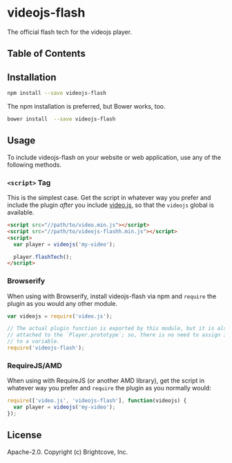 # videojs-flash

The official flash tech for the videojs player.

## Table of Contents

<!-- START doctoc -->
<!-- END doctoc -->
## Installation

```sh
npm install --save videojs-flash
```

The npm installation is preferred, but Bower works, too.

```sh
bower install  --save videojs-flash
```

## Usage

To include videojs-flash on your website or web application, use any of the following methods.

### `<script>` Tag

This is the simplest case. Get the script in whatever way you prefer and include the plugin _after_ you include [video.js][videojs], so that the `videojs` global is available.

```html
<script src="//path/to/video.min.js"></script>
<script src="//path/to/videojs-flashh.min.js"></script>
<script>
  var player = videojs('my-video');

  player.flashTech();
</script>
```

### Browserify

When using with Browserify, install videojs-flash via npm and `require` the plugin as you would any other module.

```js
var videojs = require('video.js');

// The actual plugin function is exported by this module, but it is also
// attached to the `Player.prototype`; so, there is no need to assign it
// to a variable.
require('videojs-flash');
```

### RequireJS/AMD

When using with RequireJS (or another AMD library), get the script in whatever way you prefer and `require` the plugin as you normally would:

```js
require(['video.js', 'videojs-flash'], function(videojs) {
  var player = videojs('my-video');
});
```

## License

Apache-2.0. Copyright (c) Brightcove, Inc.


[videojs]: http://videojs.com/
